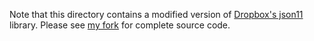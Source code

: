 Note that this directory contains a modified version of [Dropbox's json11](https://github.com/dropbox/json11) library.
Please see [my fork](https://github.com/oliora/json11) for complete source code.
